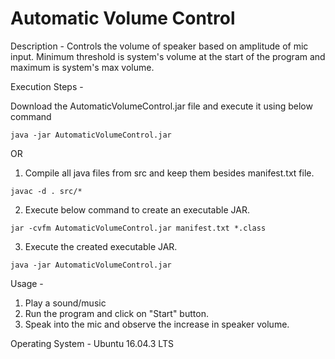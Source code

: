 # Automatic Volume Control

Description - Controls the volume of speaker based on amplitude of mic input. Minimum threshold is system's volume at the start of the program and maximum is system's max volume. 

Execution Steps - 

Download the AutomaticVolumeControl.jar file and execute it using below command
```
java -jar AutomaticVolumeControl.jar
```

OR 


1. Compile all java files from src and keep them besides manifest.txt file.
```
javac -d . src/*
```

2. Execute below command to create an executable JAR.
```
jar -cvfm AutomaticVolumeControl.jar manifest.txt *.class
```

3. Execute the created executable JAR.
```
java -jar AutomaticVolumeControl.jar
```

Usage - 
1. Play a sound/music
2. Run the program and click on "Start" button.
3. Speak into the mic and observe the increase in speaker volume.

Operating System - Ubuntu 16.04.3 LTS
